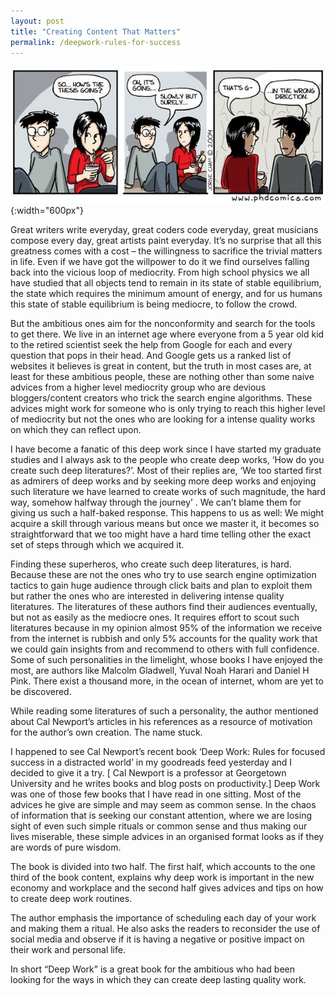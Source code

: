 ```yaml
---
layout: post
title: "Creating Content That Matters"
permalink: /deepwork-rules-for-success
---
```


![Title alt <>](/assets/img/PhDComics1.jpg){:width="600px"}

Great writers write everyday, great coders code everyday, great musicians compose every day, great artists paint everyday. It’s no surprise that all this greatness comes with a cost – the willingness to sacrifice the trivial matters in life. Even if we have got the willpower to do it we find ourselves falling back into the vicious loop of mediocrity. From high school physics we all have studied that all objects tend to remain in its state of stable equilibrium, the state which requires the minimum amount of energy, and for us humans this state of stable equilibrium is being mediocre, to follow the crowd.  

But the ambitious ones aim for the nonconformity and search for the tools to get there. We live in an internet age where everyone from a 5 year old kid to the retired scientist seek the help from Google for each and every question that pops in their head. And Google gets us a ranked list of websites it believes is great in content, but the truth in most cases are, at least for these ambitious people, these are nothing other than some naive advices from a higher level mediocrity group who are devious bloggers/content creators who trick the search engine algorithms. These advices might work for someone who is only trying to reach this higher level of mediocrity but not the ones who are looking for a intense quality works on which they can reflect upon.

I have become a fanatic of this deep work since I have started my graduate studies and I always ask to the people who create deep works, ‘How do you create such deep literatures?’. Most of their replies are, ‘We too started first as admirers of deep works and by seeking more deep works and enjoying such literature we have learned to create works of such magnitude, the hard way, somehow halfway through the journey’ . We can’t blame them for giving us such a half-baked response. This happens to us as well: We might acquire a skill through various means but once we master it, it becomes so straightforward that we too might have a hard time telling other the exact set of steps through which we acquired it.

Finding these superheros, who create such deep literatures, is hard. Because these are not the ones who try to use search engine optimization tactics to gain huge audience through click baits and plan to exploit them but rather the ones who are interested in delivering intense quality literatures. The literatures of these authors find their audiences eventually, but not as easily as the mediocre ones. It requires effort to scout such literatures because in my opinion almost 95% of the information we receive from the internet is rubbish and only 5% accounts for the quality work that we could gain insights from and recommend to others with full confidence. Some of such personalities in the limelight, whose books I have enjoyed the most, are authors like Malcolm Gladwell, Yuval Noah Harari and Daniel H Pink. There exist a thousand more, in the ocean of internet, whom are yet to be discovered.

While reading some literatures of such a personality, the author mentioned about Cal Newport’s articles in his references as a resource of motivation for the author’s own creation. The name stuck.

I happened to see Cal Newport’s recent book ‘Deep Work: Rules for focused success in a distracted world’ in my goodreads feed yesterday and I decided to give it a try. [ Cal Newport is a professor at Georgetown University and he writes books and blog posts on productivity.] Deep Work was one of those few books that I have read in one sitting. Most of the advices he give are simple and may seem as common sense. In the chaos of information that is seeking our constant attention, where we are losing sight of even such simple rituals or common sense and thus making our lives miserable, these simple advices in an organised format looks as if they are  words of pure wisdom.

The book is divided into two half. The first half, which accounts to the one third of the book content, explains why deep work is important in the new economy and workplace and the second half gives advices and tips on how to create deep work routines.

The author emphasis the importance of scheduling each day of your work and making them a ritual. He also asks the readers to reconsider the use of social media and observe if it is having a negative or positive impact on their work and personal life.

In short “Deep Work” is a great book for the ambitious who had been looking for the ways in which they can create deep lasting quality work.
